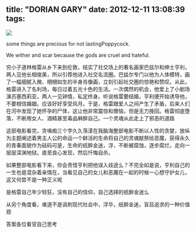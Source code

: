 title: "DORIAN GARY"
date: 2012-12-11 13:08:39
tags:
---

![](http://benbarnesfan.com/gallery/albums/productions/films/2009_DorianGray/Promotional_pictures/DorianGrayPoster3-BookCover.jpg)

some things are precious for not lastingPoppycock.

We wither and scar because the gods are cruel and hateful.

穷小子道林格雷从乡下来到伦敦，结实了社交场上的著名画家巴兹尔和绅士亨利，两人见他长相俊美，所以引荐他进入社交名流圈。巴兹尔专门以他为人体模特，画了一幅细腻入微、栩栩如生的半身肖像画，立刻引起社交圈的惊艳和赞叹。从此，格雷进入了名利场，每日过着五光十色的生活。一次偶然的机会，他爱上了小剧场演员塞西莉亚，两人一见钟情，私定终身。听说格雷要结婚，亨利便开始诱导他，不要相信婚姻，应该好好享受风月。于是，格雷跟爱人之间产生了矛盾，后来人们在河中发现了她怀孕的尸体，这让他非常震惊和懊恼，但是无力挽回。格雷彻底堕落，不断用女人、酒精甚至毒品麻醉自己。一个灵魂从此走上了邪恶的道路

这部电影看完，贪嗔痴三个字久久荡漾在我脑海整部电影不断以人性的贪婪，放纵为主题阐述着男主人公的命运一个鲜活的生命将自己的灵魂献祭给恶魔，获得永久的青春面貌作为砝码可是，生命的纸醉金迷，浮，不断被腐蚀，逐步腐烂，走向一层层深渊地狱。直至良心发现，然后忏悔自杀。

如果整部电影看下来，你会责怪亨利把他误入歧途么？不完全如是说，亨利自己的一生也是混杂着亲情在，当看见自己的女儿和恶魔在一起的时候一心想守护女儿，这又何尝不是一种正义呢

是格雷自己年少轻狂，没有自己的信仰，自己选择的纸醉金迷么

从另个角度看，难道不是讽刺现代社会中，浮华，纸醉金迷，盲目追求的一种价值观

答案各位看官自己思考

&nbsp;